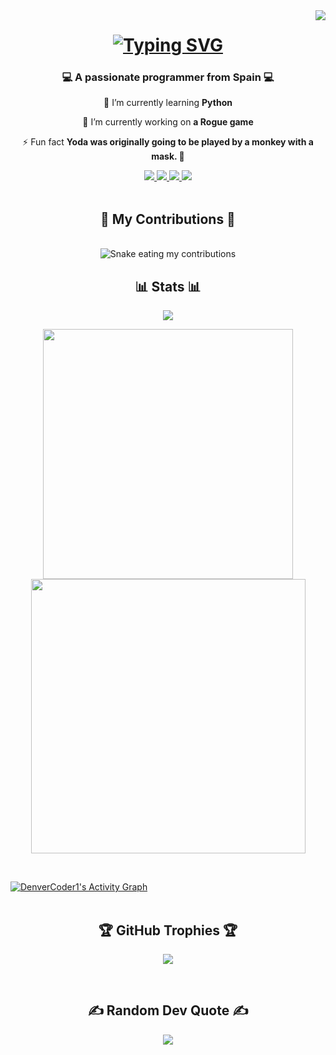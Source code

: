 <img align="right" src="https://visitor-badge.laobi.icu/badge?page_id=DaniPooh777.DaniPooh777&left_text=My%20Page%20Visitors" />

<h1 align="center">
	<a href="https://git.io/typing-svg">
		<img src="https://readme-typing-svg.demolab.com?font=Righteous&center=true&vCenter=true&pause=1000&width=500&lines=Hi+there!+%F0%9F%91%8B;I+am+Daniel;The+beginning+of+an+odyssey;Made+the+force+be+with+you" alt="Typing SVG" />
		</a>
</h1>

<h3 align="center">💻 A passionate programmer from Spain 💻</h3>

<div align="center">
 
  🌱 I’m currently learning **Python**
  
 🔭 I’m currently working on **a Rogue game**

⚡ Fun fact **Yoda was originally going to be played by a monkey with a mask. 🐒**
 </div>
 
<div align="center">
	<a href="mailto:danielgranadoparrondo@gmail.com"><img src="https://img.shields.io/badge/Gmail-333333?style=for-the-badge&logo=gmail&logoColor=red" />
	</a>
	<a href="https://www.python.org/">
		<img src="https://img.shields.io/badge/python-3670A0?style=for-the-badge&logo=python&logoColor=ffdd54" />
	</a>
	<a href="https://www.canva.com/es_es/">
		<img src="https://img.shields.io/badge/Canva-%2300C4CC.svg?style=for-the-badge&logo=Canva&logoColor=white" />
	</a>
	<a href="https://inkscape.app/es/">
		<img src="https://img.shields.io/badge/Inkscape-e0e0e0?style=for-the-badge&logo=inkscape&logoColor=080A13" />
	</a>
</div>
<br/>
<div align="center">
	<h2>🧱 My Contributions 🧱</h2>
	<br>
	<img alt="Snake eating my contributions" src="" />
</div>

<h2 align="center">📊 Stats 📊</h2>
<p align="center">
	<img src="https://github-readme-stats.vercel.app/api/top-langs/?username=DaniPooh777&theme=radical&hide_border=true&include_all_commits=false&count_private=false&layout=compact" />
</p>
<p align="center">
	<img src="https://github-readme-stats.vercel.app/api?username=DaniPooh777&theme=radical&hide_border=true&include_all_commits=false&count_private=false" width="400" />
	<img src="https://nirzak-streak-stats.vercel.app/?user=DaniPooh777&theme=radical&hide_border=true" width="439" />
</p>
<br/>

  <a href="https://github.com/ashutosh00710/github-readme-activity-graph"><img alt="DenverCoder1's Activity Graph" src="https://github-readme-activity-graph.vercel.app/graph/?username=DaniPooh777&bg_color=1F222E&color=F8D866&line=F85D7F&point=FFFFFF&hide_border=true" /></a> 
<br/><br/>

<h2 align="center">🏆 GitHub Trophies 🏆</h2>
<p align="center">
	<img src="https://github-profile-trophy.vercel.app/?username=DaniPooh777&theme=radical&no-frame=false&no-bg=true&margin-w=4" />
</p>
<br/>

<h2 align="center">✍️ Random Dev Quote ✍️</h2>
<p align="center">
  <img src="https://quotes-github-readme.vercel.app/api?type=horizontal&theme=radical" />
</p>
